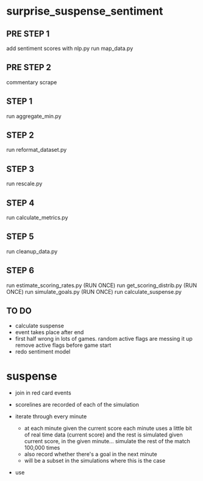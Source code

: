 # surprise_suspense_sentiment

## PRE STEP 1

add sentiment scores with nlp.py
run map_data.py

## PRE STEP 2

commentary scrape

## STEP 1

run aggregate_min.py

## STEP 2

run reformat_dataset.py

## STEP 3

run rescale.py

## STEP 4

run calculate_metrics.py

## STEP 5

run cleanup_data.py

## STEP 6

run estimate_scoring_rates.py (RUN ONCE)
run get_scoring_distrib.py (RUN ONCE)
run simulate_goals.py (RUN ONCE)
run calculate_suspense.py


## TO DO
* calculate suspense
* event takes place after end
* first half wrong in lots of games. random active flags are messing it up
  remove active flags before game start
* redo sentiment model

# suspense
* join in red card events
* scorelines are recorded of each of the simulation
* iterate through every minute
  * at each minute given the current score
    each minute uses a little bit of real time data (current score) and the rest is simulated
    given current score, in the given minute... simulate the rest of the match 100,000 times
  * also record whether there's a goal in the next minute
  * will be a subset in the simulations where this is the case

* use
